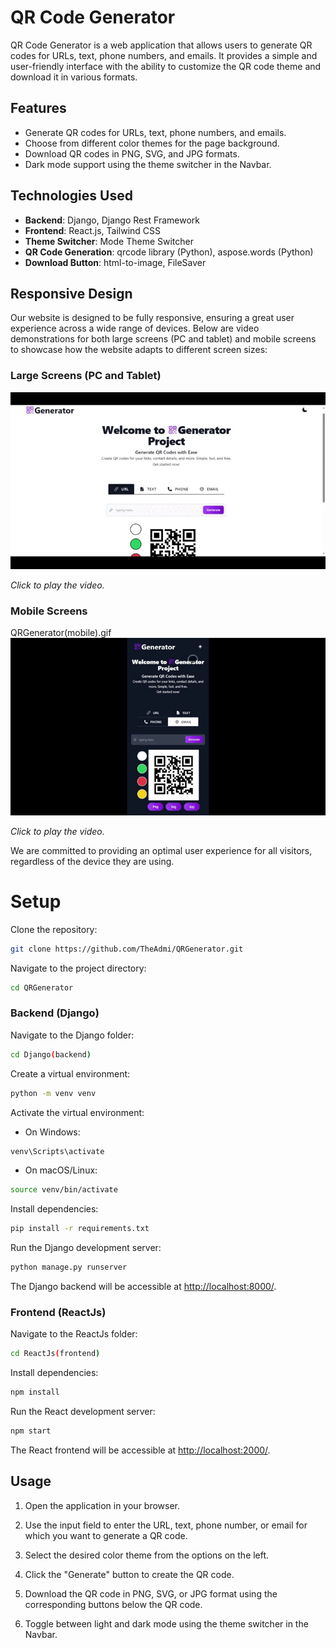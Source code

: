 # QR Code Generator

QR Code Generator is a web application that allows users to generate QR codes for URLs, text, phone numbers, and emails. It provides a simple and user-friendly interface with the ability to customize the QR code theme and download it in various formats.

## Features

- Generate QR codes for URLs, text, phone numbers, and emails.
- Choose from different color themes for the page background.
- Download QR codes in PNG, SVG, and JPG formats.
- Dark mode support using the theme switcher in the Navbar.

## Technologies Used

- **Backend**: Django, Django Rest Framework
- **Frontend**: React.js, Tailwind CSS
- **Theme Switcher**: Mode Theme Switcher
- **QR Code Generation**: qrcode library (Python), aspose.words (Python)
- **Download Button**: html-to-image, FileSaver

## Responsive Design

Our website is designed to be fully responsive, ensuring a great user experience across a wide range of devices. Below are video demonstrations for both large screens (PC and tablet) and mobile screens to showcase how the website adapts to different screen sizes:

### Large Screens (PC and Tablet)

![QRGenerator - pc screen](QRGenerator(pc).gif)

*Click to play the video.*

### Mobile Screens

QRGenerator(mobile).gif
![QRGenerator - mobile screen](QRGenerator(mobile).gif)

*Click to play the video.*

We are committed to providing an optimal user experience for all visitors, regardless of the device they are using.

# Setup

Clone the repository:

```bash
git clone https://github.com/TheAdmi/QRGenerator.git
```

Navigate to the project directory:

```bash
cd QRGenerator
```

### Backend (Django)

Navigate to the Django folder:

```bash
cd Django(backend)
```

Create a virtual environment:

```bash
python -m venv venv
```

Activate the virtual environment:

- On Windows:

```bash
venv\Scripts\activate
```

- On macOS/Linux:

```bash
source venv/bin/activate
```

Install dependencies:

```bash
pip install -r requirements.txt
```

Run the Django development server:

```bash
python manage.py runserver
```

The Django backend will be accessible at [http://localhost:8000/](http://localhost:8000/).

### Frontend (ReactJs)

Navigate to the ReactJs folder:

```bash
cd ReactJs(frontend)
```

Install dependencies:

```bash
npm install
```

Run the React development server:

```bash
npm start
```

The React frontend will be accessible at [http://localhost:2000/](http://localhost:2000/).

## Usage

1. Open the application in your browser.

2. Use the input field to enter the URL, text, phone number, or email for which you want to generate a QR code.

3. Select the desired color theme from the options on the left.

4. Click the "Generate" button to create the QR code.

5. Download the QR code in PNG, SVG, or JPG format using the corresponding buttons below the QR code.

6. Toggle between light and dark mode using the theme switcher in the Navbar.
